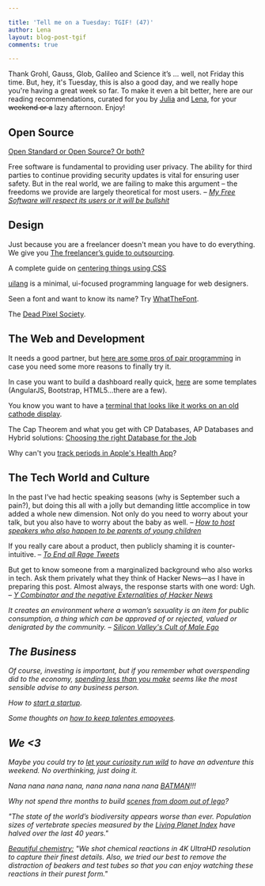 ```yaml
---

title: 'Tell me on a Tuesday: TGIF! (47)'
author: Lena
layout: blog-post-tgif
comments: true

---
```


Thank Grohl, Gauss, Glob, Galileo and Science it’s … well, not Friday this time. But, hey, it's Tuesday, this is also a good day, and we really hope you're having a great week so far. To make it even a bit better, here are our reading recommendations, curated for you by <a href="http://twitter.com/juschm">Julia</a> and <a href="http://twitter.com/ffffux">Lena</a>, for your <del>weekend or a</del> lazy afternoon. Enjoy!


## Open Source
<a href="http://www.youtube.com/watch?v=CNPNpBQuh40">Open Standard or Open Source? Or both?</a>

>
Free software is fundamental to providing user privacy. The ability for third parties to continue providing security updates is vital for ensuring user safety. But in the real world, we are failing to make this argument &#8211; the freedoms we provide are largely theoretical for most users. –
<cite><a href="http://mjg59.dreamwidth.org/32686.html">My Free Software will respect its users or it will be bullshit</a></cite>


## Design
Just because you are a freelancer doesn't mean you have to do everything. We give you <a href="http://www.webdesignerdepot.com/2014/09/the-freelancers-guide-to-outsourcing/">The freelancer’s guide to outsourcing</a>.

A complete guide on <a href="http://css-tricks.com/centering-css-complete-guide/">centering things using CSS</a>

<a href="uilang.com">uilang</a> is a minimal, ui-focused programming language for web designers.

Seen a font and want to know its name? Try <a href="https://www.myfonts.com/WhatTheFont/?">WhatTheFont</a>.

The <a href="http://thedeadpixelsociety.net/">Dead Pixel Society</a>.


## The Web and Development
It needs a good partner, but <a href="https://medium.com/web-design-and-development/the-power-of-pair-programming-vulcan-mind-melding-fa4718130bfe"> here are some pros of pair programming</a> in case you need some more reasons to finally try it.

In case you want to build a dashboard really quick, <a href="http://www.bypeople.com/css-dashboard/">here</a> are some templates (AngularJS, Bootstrap, HTML5...there are a few).

You know you want to have a <a href="https://github.com/Swordfish90/cool-retro-term">terminal that looks like it works on an old cathode display</a>.

The Cap Theorem and what you get with CP Databases, AP Databases and Hybrid solutions: <a href="http://blog.andyet.com/2014/10/01/right-database">Choosing the right Database for the Job</a>

Why can't you <a href="http://ntlk.net/2014/09/26/why-cant-you-track-periods-in-apples-health-app/">track periods in Apple's Health App</a>?


## The Tech World and Culture

>
In the past I’ve had hectic speaking seasons (why is September such a pain?), but doing this all with a jolly but demanding little accomplice in tow added a whole new dimension. Not only do you need to worry about your talk, but you also have to worry about the baby as well. –
<cite><a href="https://medium.com/@bougie/how-to-host-speakers-who-also-happen-to-be-parents-of-young-children-41fa98bd3ae7">How to host speakers who also happen to be parents of young children</a></cite>

>
If you really care about a product, then publicly shaming it is counter-intuitive. – <cite><a href="http://www.ableparris.com/words/to-end-all-rage-tweets/">To End all Rage Tweets</a></cite>

>
But get to know someone from a marginalized background who also works in tech. Ask them privately what they think of Hacker News—as I have in preparing this post. Almost always, the response starts with one word: </em>Ugh<em>. –
<cite><a href="http://danilocampos.com/2014/09/y-combinator-and-the-negative-externalities-of-hacker-news/">Y Combinator and the negative Externalities of Hacker News</a></cite>

>
It creates an environment where a woman’s sexuality is an item for public consumption, a thing which can be approved of or rejected, valued or denigrated by the community. –
<cite><a href="http://modelviewculture.com/pieces/silicon-valley-s-cult-of-male-ego">Silicon Valley's Cult of Male Ego</a></cite>


## The Business
Of course, investing is important, but if you remember what overspending did to the economy, <a href="http://austinkleon.com/2013/08/01/keep-your-overhead-low/">spending less than you make</a> seems like the most sensible advise to any business person.

How to <a href="http://startupclass.samaltman.com/courses/lec03/">start a startup</a>.

Some thoughts on <a href="http://java.dzone.com/articles/keeping-talented-employees">how to keep talentes empoyees</a>.


## We <3
Maybe you could try to <a href="http://bethevibe.co/home/how-to-have-adventures-be-curious"> let your curiosity run wild</a> to have an adventure this weekend. No overthinking, just doing it.

Nana nana nana nana, nana nana nana nana <a href="http://www.youtube.com/watch?v=yFfjUMinFPk">BATMAN</a>!!!

Why not spend thre months to build <a href="http://www.youtube.com/watch?v=gbSa6vLH6xk">scenes from doom out of lego</a>?

<em>"The state of the world’s biodiversity appears worse than ever. Population sizes of vertebrate species measured by the <a href="http://wwf.panda.org/about_our_earth/all_publications/living_planet_report/living_planet_index2/">Living Planet Index</a> have halved over the last 40 years."</em>

<a href="http://beautifulchemistry.net/">Beautiful chemistry:</a> <em>"We shot chemical reactions in 4K UltraHD resolution to capture their finest details. Also, we tried our best to remove the distraction of beakers and test tubes so that you can enjoy watching these reactions in their purest form."</em>

